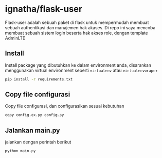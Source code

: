 # ignatha/flask-user


Flask-user adalah sebuah paket di flask untuk mempermudah membuat sebuah authentikasi dan manajemen hak akases. Di repo ini saya mencoba membuat sebuah sistem login beserta hak akses role, dengan template AdminLTE



## Install

Install package yang dibutuhkan ke dalam environment anda, disarankan menggunakan virtual environment seperti `virtualenv` atau `virtualenvwraper`

```bash
pip install -r requirements.txt
```

## Copy file configurasi
Copy file configurasi, dan configurasikan sesuai kebutuhan

```bash
copy config.ex.py config.py
```

## Jalankan main.py
jalankan dengan perintah berikut

```bash
python main.py
```
